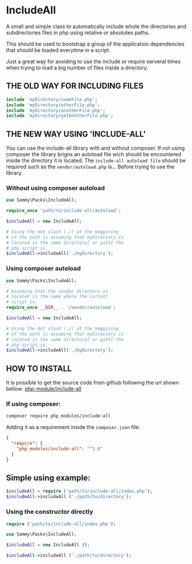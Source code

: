 # IncludeAll

A small and simple class to automatically include whole the directories and subdirectories files in php using retalive or absolutes paths.

This should be used to bootstrap a group of the application dependencies that should be loaded everytime in a script.

Just a great way for avoiding to use the include or require serveral times when trying to load a big number of files inside a directory.

## THE OLD WAY FOR INCLUDING FILES

```php
include 'myDirectory/someFile.php';
include 'myDirectory/otherFile.php';
include 'myDirectory/anotherFile.php';
include 'myDirectory/yetAnotherFile.php';
``` 

## THE NEW WAY USING 'INCLUDE-ALL'

You can use the include-all library with and without composer.
If not using composer the library brigns an autoload file wich should be encountered inside the directory it is located. 
The `include-all autoload file` should be required such as the `vendor/autoload.php` is... Before trying to use the library. 

### Without using composer autoload

```php
use Sammy\Packs\IncludeAll;

require_once 'path/to/include-all/autoload';

$includeAll = new IncludeAll;

# Using the dot slash (./) at the beggining
# of the path is assuming that myDirectory is 
# located in the same directory[ or path] the 
# php script is. 
$includeAll->includeAll('./myDirectory');
```

### Using composer autoload

```php
use Sammy\Packs\IncludeAll;

# Assuming that the vendor directory is 
# located in the same where the current
# script is.
require_once __DIR__ . '/vendor/autoload';

$includeAll = new IncludeAll;

# Using the dot slash (./) at the beggining
# of the path is assuming that myDirectory is 
# located in the same directory[ or path] the 
# php script is. 
$includeAll->includeAll('./myDirectory');
```

## HOW TO INSTALL

It is possible to get the source code from github following the url shown bellow:
[php-module/include-all](https://github.com/php-module/include-all)

### If using composer:

```bash
composer require php_modules/include-all
``` 

Adding it as a requirement inside the `composer.json` file:

```json
{
  "require": {
    "php_modules/include-all": "^1.0"
  }
}
```

## Simple using example:

```php
$includeAll = require ('path/to/include-all/index.php');
$includeAll->includeAll ('./path/to/directory');
```

### Using the constructor directly

```php
require ('path/to/include-all/index.php');

use Sammy\Packs\IncludeAll;

$includeAll = new IncludeAll ();

$includeAll->includeAll ('./path/to/directory');
```
